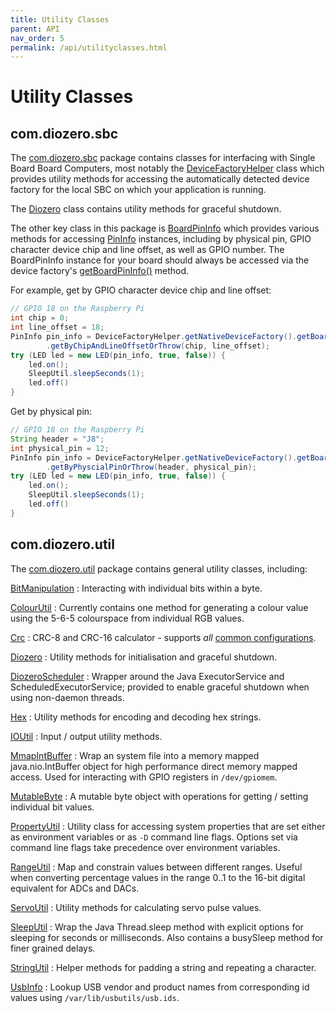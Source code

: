 ```yaml
---
title: Utility Classes
parent: API
nav_order: 5
permalink: /api/utilityclasses.html
---
```


# Utility Classes

## com.diozero.sbc

The [com.diozero.sbc](https://www.javadoc.io/doc/com.diozero/diozero-core/latest/diozero.core/com/diozero/sbc/package-summary.html)
package contains classes for interfacing with Single Board Board Computers, most notably the
[DeviceFactoryHelper](https://www.javadoc.io/doc/com.diozero/diozero-core/latest/diozero.core/com/diozero/sbc/DeviceFactoryHelper.html)
class which provides utility methods for accessing the automatically detected device factory for the
local SBC on which your application is running.

The [Diozero](https://www.javadoc.io/doc/com.diozero/diozero-core/latest/diozero.core/com/diozero/util/Diozero.html) class contains utility methods for graceful shutdown.

The other key class in this package is
[BoardPinInfo](https://www.javadoc.io/doc/com.diozero/diozero-core/latest/diozero.core/com/diozero/sbc/BoardPinInfo.html)
which provides various methods for accessing
[PinInfo](https://www.javadoc.io/doc/com.diozero/diozero-core/latest/diozero.core/com/diozero/api/PinInfo.html)
instances, including by physical pin, GPIO character device chip and line offset, as well as GPIO
number. The BoardPinInfo instance for your board should always be accessed via the device factory's
[getBoardPinInfo()](https://www.javadoc.io/doc/com.diozero/diozero-core/latest/diozero.core/com/diozero/internal/spi/DeviceFactoryInterface.html#getBoardPinInfo())
method.

For example, get by GPIO character device chip and line offset:

```java
// GPIO 18 on the Raspberry Pi
int chip = 0;
int line_offset = 18;
PinInfo pin_info = DeviceFactoryHelper.getNativeDeviceFactory().getBoardPinInfo()
		.getByChipAndLineOffsetOrThrow(chip, line_offset);
try (LED led = new LED(pin_info, true, false)) {
	led.on();
	SleepUtil.sleepSeconds(1);
	led.off()
}
```

Get by physical pin:
```java
// GPIO 18 on the Raspberry Pi
String header = "J8";
int physical_pin = 12;
PinInfo pin_info = DeviceFactoryHelper.getNativeDeviceFactory().getBoardPinInfo()
		.getByPhyscialPinOrThrow(header, physical_pin);
try (LED led = new LED(pin_info, true, false)) {
	led.on();
	SleepUtil.sleepSeconds(1);
	led.off()
}
```

## com.diozero.util

The [com.diozero.util](https://www.javadoc.io/doc/com.diozero/diozero-core/latest/diozero.core/com/diozero/util/package-summary.html)
package contains general utility classes, including:

[BitManipulation](https://www.javadoc.io/doc/com.diozero/diozero-core/latest/diozero.core/com/diozero/util/BitManipulation.html)
: Interacting with individual bits within a byte.

[ColourUtil](https://www.javadoc.io/doc/com.diozero/diozero-core/latest/diozero.core/com/diozero/util/ColourUtil.html)
: Currently contains one method for generating a colour value using the 5-6-5 colourspace from individual RGB values.

[Crc](https://www.javadoc.io/doc/com.diozero/diozero-core/latest/diozero.core/com/diozero/util/Crc.html)
: CRC-8 and CRC-16 calculator - supports _all_ [common configurations](https://crccalc.com).

[Diozero](https://www.javadoc.io/doc/com.diozero/diozero-core/latest/diozero.core/com/diozero/util/Diozero.html)
: Utility methods for initialisation and graceful shutdown.

[DiozeroScheduler](https://www.javadoc.io/doc/com.diozero/diozero-core/latest/diozero.core/com/diozero/util/DiozeroScheduler.html)
: Wrapper around the Java ExecutorService and ScheduledExecutorService; provided to enable graceful shutdown when using non-daemon threads.

[Hex](https://www.javadoc.io/doc/com.diozero/diozero-core/latest/diozero.core/com/diozero/util/Hex.html)
: Utility methods for encoding and decoding hex strings.

[IOUtil](https://www.javadoc.io/doc/com.diozero/diozero-core/latest/diozero.core/com/diozero/util/IOUtil.html)
: Input / output utility methods.

[MmapIntBuffer](https://www.javadoc.io/doc/com.diozero/diozero-core/latest/diozero.core/com/diozero/util/MmapIntBuffer.html)
: Wrap an system file into a memory mapped java.nio.IntBuffer object for high performance direct
memory mapped access. Used for interacting with GPIO registers in `/dev/gpiomem`.

[MutableByte](https://www.javadoc.io/doc/com.diozero/diozero-core/latest/diozero.core/com/diozero/util/MutableByte.html)
: A mutable byte object with operations for getting / setting individual bit values.

[PropertyUtil](https://www.javadoc.io/doc/com.diozero/diozero-core/latest/diozero.core/com/diozero/util/PropertyUtil.html)
: Utility class for accessing system properties that are set either as environment variables or as `-D` command line flags.
Options set via command line flags take precedence over environment variables.

[RangeUtil](https://www.javadoc.io/doc/com.diozero/diozero-core/latest/diozero.core/com/diozero/util/RangeUtil.html)
: Map and constrain values between different ranges. Useful when converting percentage values in the
range 0..1 to the 16-bit digital equivalent for ADCs and DACs.

[ServoUtil](https://www.javadoc.io/doc/com.diozero/diozero-core/latest/diozero.core/com/diozero/util/ServoUtil.html)
: Utility methods for calculating servo pulse values.

[SleepUtil](https://www.javadoc.io/doc/com.diozero/diozero-core/latest/diozero.core/com/diozero/util/SleepUtil.html)
: Wrap the Java Thread.sleep method with explicit options for sleeping for seconds or milliseconds.
Also contains a busySleep method for finer grained delays.

[StringUtil](https://www.javadoc.io/doc/com.diozero/diozero-core/latest/diozero.core/com/diozero/util/StringUtil.html)
: Helper methods for padding a string and repeating a character.

[UsbInfo](https://www.javadoc.io/doc/com.diozero/diozero-core/latest/diozero.core/com/diozero/util/UsbInfo.html)
: Lookup USB vendor and product names from corresponding id values using `/var/lib/usbutils/usb.ids`.
